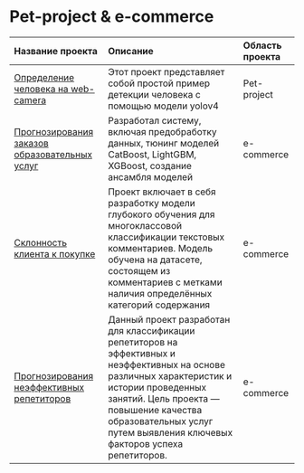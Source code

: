 # Pet-project & e-commerce
| Название проекта | Описание | Область проекта |
| :---------------------- | :---------------------- | :---------------------- |
| [Определение человека на web-camera](object_detection_webcam) | Этот проект представляет собой простой пример детекции человека с помощью модели yolov4  | Pet-project |
|[Прогнозирования заказов образовательных услуг](repetit) |  Разработал систему, включая предобработку данных, тюнинг моделей CatBoost, LightGBM, XGBoost, создание ансамбля моделей | e-commerce |
|[Склонность клиента к покупке](samokat) | Проект включает в себя разработку модели глубокого обучения для многоклассовой классификации текстовых комментариев. Модель обучена на датасете, состоящем из комментариев с метками наличия определённых категорий содержания | e-commerce |
|[Прогнозирования неэффективных репетиторов ](reppetit_2.0) | Данный проект разработан для классификации репетиторов на эффективных и неэффективных на основе различных характеристик и истории проведенных занятий. Цель проекта — повышение качества образовательных услуг путем выявления ключевых факторов успеха репетиторов. | e-commerce |

